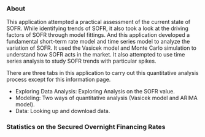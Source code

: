 ### About

This application attempted a practical assessment of the current state of SOFR. While identifying trends of SOFR, it also took a look at the driving factors of SOFR through model fittings. And this application developed a fundamental short-term rate model and time series model to analyze the variation of SOFR. It used the Vasicek model and Monte Carlo simulation to understand how SOFR acts in the market. It also attempted to use time series analysis to study SOFR trends with particular spikes.


There are three tabs in this application to carry out this quantitative analysis process except for this information page. 

- Exploring Data Analysis: Exploring Analysis on the SOFR value.
- Modeling: Two ways of quantitative analysis (Vasicek model and ARIMA model).
- Data: Looking up and download data.



### Statistics on the Secured Overnight Financing Rates
